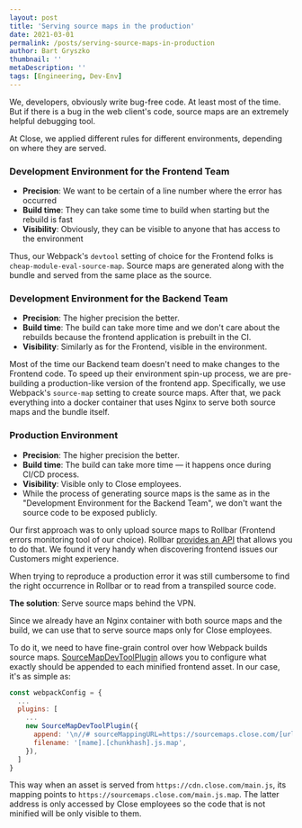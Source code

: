 ```yaml
---
layout: post
title: 'Serving source maps in the production'
date: 2021-03-01
permalink: /posts/serving-source-maps-in-production
author: Bart Gryszko
thumbnail: ''
metaDescription: ''
tags: [Engineering, Dev-Env]
---
```


We, developers, obviously write bug-free code. At least most of the time. 
But if there is a bug in the web client's code, source maps are an extremely helpful debugging tool.

At Close, we applied different rules for different environments, depending on where they are served.

### Development  Environment for the Frontend Team
- **Precision**: We want to be certain of a line number where the error has occurred
- **Build time**: They can take some time to build when starting but the rebuild is fast
- **Visibility**: Obviously, they can be visible to anyone that has access to the environment

Thus, our Webpack's `devtool` setting of choice for the Frontend folks is `cheap-module-eval-source-map`. 
Source maps are generated along with the bundle and served from the same place as the source.

### Development  Environment for the Backend Team
- **Precision**: The higher precision the better.
- **Build time**:  The build can take more time and we don't care about the rebuilds because the frontend application is prebuilt in the CI.
- **Visibility**:  Similarly as for the Frontend, visible in the environment.

Most of the time our Backend team doesn't need to make changes to the Frontend code. 
To speed up their environment spin-up process, we are pre-building a production-like version of the frontend app. 
Specifically, we use Webpack's `source-map` setting to create source maps. 
After that, we pack everything into a docker container that uses Nginx to serve both source maps and the bundle itself.

### Production  Environment
- **Precision**: The higher precision the better.
- **Build time**:  The build can take more time — it happens once during  CI/CD process.
- **Visibility**:  Visible only to Close employees.
- While the process of generating source maps is the same as in the "Development  Environment for the Backend Team", 
we don't want the source code to be exposed publicly.

Our first approach was to only upload source maps to Rollbar (Frontend errors monitoring tool of our choice). 
Rollbar [provides an API](https://docs.rollbar.com/docs/source-maps#3-upload-your-source-map-files) that allows you to do that. 
We found it very handy when discovering frontend issues our Customers might experience. 

When trying to reproduce a production error it was still cumbersome to find the right occurrence in Rollbar or to read from a transpiled source code.

**The solution**: Serve source maps behind the VPN.

Since we already have an Nginx container with both source maps and the build, 
we can use that to serve source maps only for Close employees. 

To do it, we need to have fine-grain control over how Webpack builds source maps. 
[SourceMapDevToolPlugin](https://webpack.js.org/plugins/source-map-dev-tool-plugin/) allows you to configure what exactly should be appended to each minified frontend asset. 
In our case, it's as simple as:

```js
const webpackConfig = {
  ...
  plugins: [
    ...
    new SourceMapDevToolPlugin({
      append: '\n//# sourceMappingURL=https://sourcemaps.close.com/[url]',
      filename: '[name].[chunkhash].js.map',
    }),
  ]
}
```

This way when an asset is served from `https://cdn.close.com/main.js`, its mapping points to `https://sourcemaps.close.com/main.js.map`. 
The latter address is only accessed by Close employees so the code that is not minified will be only visible to them.

